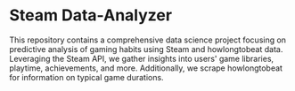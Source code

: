 # Steam Data-Analyzer
This repository contains a comprehensive data science project focusing on predictive analysis of gaming habits using Steam and howlongtobeat data. Leveraging the Steam API, we gather insights into users' game libraries, playtime, achievements, and more. Additionally, we scrape howlongtobeat for information on typical game durations. 
